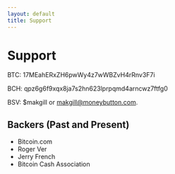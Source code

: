 ```yaml
---
layout: default
title: Support
---
```


# Support

BTC: 17MEahERxZH6pwWy4z7wWBZvH4rRnv3F7i

BCH: qpz6g6f9xqx8ja7s2hn623lprpqmd4arncwz7ftfg0

BSV: $makgill or makgill@moneybutton.com.

## Backers (Past and Present)

- Bitcoin.com
- Roger Ver
- Jerry French
- Bitcoin Cash Association
